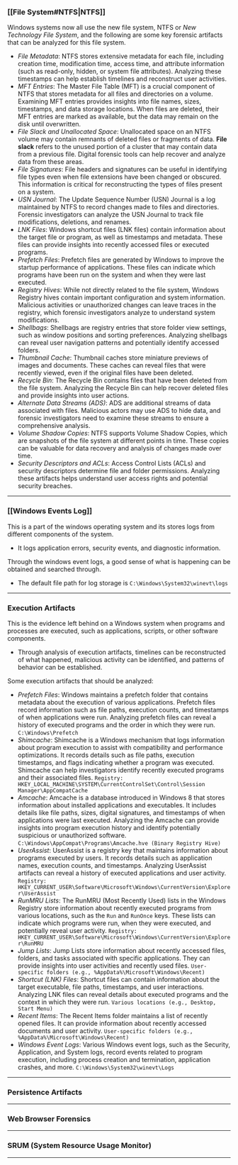 ### [[File System#NTFS|NTFS]]

Windows systems now all use the new file system, NTFS or *New Technology File System*, and the following are some key forensic artifacts that can be analyzed for this file system.
- *File Metadata*: NTFS stores extensive metadata for each file, including creation time, modification time, access time, and attribute information (such as read-only, hidden, or system file attributes). Analyzing these timestamps can help establish timelines and reconstruct user activities. 
- *MFT Entries*: The Master File Table (MFT) is a crucial component of NTFS that stores metadata for all files and directories on a volume. Examining MFT entries provides insights into file names, sizes, timestamps, and data storage locations. When files are deleted, their MFT entries are marked as available, but the data may remain on the disk until overwritten.
- *File Slack and Unallocated Space*: Unallocated space on an NTFS volume may contain remnants of deleted files or fragments of data. **File slack** refers to the unused portion of a cluster that may contain data from a previous file. Digital forensic tools can help recover and analyze data from these areas.
- *File Signatures*: File headers and signatures can be useful in identifying file types even when file extensions have been changed or obscured. This information is critical for reconstructing the types of files present on a system.
- *USN Journal*: The Update Sequence Number (USN) Journal is a log maintained by NTFS to record changes made to files and directories. Forensic investigators can analyze the USN Journal to track file modifications, deletions, and renames.
- *LNK Files*: Windows shortcut files (LNK files) contain information about the target file or program, as well as timestamps and metadata. These files can provide insights into recently accessed files or executed programs.
- *Prefetch Files*: Prefetch files are generated by Windows to improve the startup performance of applications. These files can indicate which programs have been run on the system and when they were last executed.
- *Registry Hives*: While not directly related to the file system, Windows Registry hives contain important configuration and system information. Malicious activities or unauthorized changes can leave traces in the registry, which forensic investigators analyze to understand system modifications.
- *Shellbags*: Shellbags are registry entries that store folder view settings, such as window positions and sorting preferences. Analyzing shellbags can reveal user navigation patterns and potentially identify accessed folders.
- *Thumbnail Cache*: Thumbnail caches store miniature previews of images and documents. These caches can reveal files that were recently viewed, even if the original files have been deleted.
- *Recycle Bin*: The Recycle Bin contains files that have been deleted from the file system. Analyzing the Recycle Bin can help recover deleted files and provide insights into user actions.
- *Alternate Data Streams (ADS)*: ADS are additional streams of data associated with files. Malicious actors may use ADS to hide data, and forensic investigators need to examine these streams to ensure a comprehensive analysis.
- *Volume Shadow Copies*: NTFS supports Volume Shadow Copies, which are snapshots of the file system at different points in time. These copies can be valuable for data recovery and analysis of changes made over time.
- *Security Descriptors and ACLs*: Access Control Lists (ACLs) and security descriptors determine file and folder permissions. Analyzing these artifacts helps understand user access rights and potential security breaches.

---
### [[Windows Events Log]]

This is a part of the windows operating system and its stores logs from different components of the system.
- It logs application errors, security events, and diagnostic information.

Through the windows event logs, a good sense of what is happening can be obtained and searched through.
- The default file path for log storage is `C:\Windows\System32\winevt\logs`

---
### Execution Artifacts

This is the evidence left behind on a Windows system when programs and processes are executed, such as applications, scripts, or other software components.
- Through analysis of execution artifacts, timelines can be reconstructed of what happened, malicious activity can be identified, and patterns of behavior can be established.

Some execution artifacts that should be analyzed:
- *Prefetch Files*: Windows maintains a prefetch folder that contains metadata about the execution of various applications. Prefetch files record information such as file paths, execution counts, and timestamps of when applications were run. Analyzing prefetch files can reveal a history of executed programs and the order in which they were run. `C:\Windows\Prefetch`
- *Shimcache*: Shimcache is a Windows mechanism that logs information about program execution to assist with compatibility and performance optimizations. It records details such as file paths, execution timestamps, and flags indicating whether a program was executed. Shimcache can help investigators identify recently executed programs and their associated files. `Registry: HKEY_LOCAL_MACHINE\SYSTEM\CurrentControlSet\Control\Session Manager\AppCompatCache`
- *Amcache*: Amcache is a database introduced in Windows 8 that stores information about installed applications and executables. It includes details like file paths, sizes, digital signatures, and timestamps of when applications were last executed. Analyzing the Amcache can provide insights into program execution history and identify potentially suspicious or unauthorized software. `C:\Windows\AppCompat\Programs\Amcache.hve (Binary Registry Hive)`
- *UserAssist*: UserAssist is a registry key that maintains information about programs executed by users. It records details such as application names, execution counts, and timestamps. Analyzing UserAssist artifacts can reveal a history of executed applications and user activity. `Registry: HKEY_CURRENT_USER\Software\Microsoft\Windows\CurrentVersion\Explorer\UserAssist`
- *RunMRU Lists*: The RunMRU (Most Recently Used) lists in the Windows Registry store information about recently executed programs from various locations, such as the `Run` and `RunOnce` keys. These lists can indicate which programs were run, when they were executed, and potentially reveal user activity. `Registry: HKEY_CURRENT_USER\Software\Microsoft\Windows\CurrentVersion\Explorer\RunMRU`
- *Jump Lists*: Jump Lists store information about recently accessed files, folders, and tasks associated with specific applications. They can provide insights into user activities and recently used files. `User-specific folders (e.g., %AppData%\Microsoft\Windows\Recent)`
- *Shortcut (LNK) Files*: Shortcut files can contain information about the target executable, file paths, timestamps, and user interactions. Analyzing LNK files can reveal details about executed programs and the context in which they were run. `Various locations (e.g., Desktop, Start Menu)`
- *Recent Items*: The Recent Items folder maintains a list of recently opened files. It can provide information about recently accessed documents and user activity. `User-specific folders (e.g., %AppData%\Microsoft\Windows\Recent)`
- *Windows Event Logs*: Various Windows event logs, such as the Security, Application, and System logs, record events related to program execution, including process creation and termination, application crashes, and more. `C:\Windows\System32\winevt\Logs`

---
### Persistence Artifacts




---
### Web Browser Forensics




---
### SRUM (System Resource Usage Monitor)




---